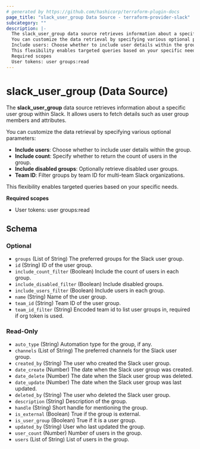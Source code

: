```yaml
---
# generated by https://github.com/hashicorp/terraform-plugin-docs
page_title: "slack_user_group Data Source - terraform-provider-slack"
subcategory: ""
description: |-
  The slack_user_group data source retrieves information about a specific user group within Slack. It allows users to fetch details such as user group members and attributes.
  You can customize the data retrieval by specifying various optional parameters:
  Include users: Choose whether to include user details within the group.Include count: Specify whether to return the count of users in the group.Include disabled groups: Optionally retrieve disabled user groups.Team ID: Filter groups by team ID for multi-team Slack organizations.
  This flexibility enables targeted queries based on your specific needs.
  Required scopes
  User tokens: user groups:read
---
```


# slack_user_group (Data Source)

The **slack_user_group** data source retrieves information about a specific user group within Slack. It allows users to fetch details such as user group members and attributes.

You can customize the data retrieval by specifying various optional parameters:
- **Include users**: Choose whether to include user details within the group.
- **Include count**: Specify whether to return the count of users in the group.
- **Include disabled groups**: Optionally retrieve disabled user groups.
- **Team ID**: Filter groups by team ID for multi-team Slack organizations.

This flexibility enables targeted queries based on your specific needs.

**Required scopes**

- User tokens: user groups:read



<!-- schema generated by tfplugindocs -->
## Schema

### Optional

- `groups` (List of String) The preferred groups for the Slack user group.
- `id` (String) ID of the user group.
- `include_count_filter` (Boolean) Include the count of users in each group.
- `include_disabled_filter` (Boolean) Include disabled groups.
- `include_users_filter` (Boolean) Include users in each group.
- `name` (String) Name of the user group.
- `team_id` (String) Team ID of the user group.
- `team_id_filter` (String) Encoded team id to list user groups in, required if org token is used.

### Read-Only

- `auto_type` (String) Automation type for the group, if any.
- `channels` (List of String) The preferred channels for the Slack user group.
- `created_by` (String) The user who created the Slack user group.
- `date_create` (Number) The date when the Slack user group was created.
- `date_delete` (Number) The date when the Slack user group was deleted.
- `date_update` (Number) The date when the Slack user group was last updated.
- `deleted_by` (String) The user who deleted the Slack user group.
- `description` (String) Description of the group.
- `handle` (String) Short handle for mentioning the group.
- `is_external` (Boolean) True if the group is external.
- `is_user_group` (Boolean) True if it is a user group.
- `updated_by` (String) User who last updated the group.
- `user_count` (Number) Number of users in the group.
- `users` (List of String) List of users in the group.
